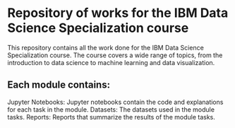 # Repository of works for the IBM Data Science Specialization course

This repository contains all the work done for the IBM Data Science Specialization course. The course covers a wide range of topics, from the introduction to data science to machine learning and data visualization.

## Each module contains:

Jupyter Notebooks: Jupyter notebooks contain the code and explanations for each task in the module.
Datasets: The datasets used in the module tasks.
Reports: Reports that summarize the results of the module tasks.
